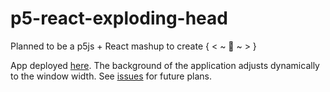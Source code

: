 # p5-react-exploding-head

Planned to be a p5js + React mashup to create { < ~ 🤯 ~ > }

App deployed [here](adamspannbauer.github.io/p5-react-exploding-head/).  The background of the application adjusts dynamically to the window width.  See [issues](https://github.com/AdamSpannbauer/p5-react-exploding-head/issues) for future plans.
